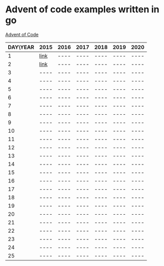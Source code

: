 # Advent of code examples written in go

[Advent of Code](https://adventofcode.com/ "Advent of Code")

|DAY\YEAR|2015                                                                                     |2016|2017|2018|2019|2020|
|--------|-----------------------------------------------------------------------------------------|----|----|----|----|----|
|1       |[link](https://github.com/hskwakr/misc-go/tree/main/src/AdventOfCode/aoc2015/day1 "link")|----|----|----|----|----|
|2       |[link](https://github.com/hskwakr/misc-go/tree/main/src/AdventOfCode/aoc2015/day2 "link")|----|----|----|----|----|
|3       |----                                                                                     |----|----|----|----|----|
|4       |----                                                                                     |----|----|----|----|----|
|5       |----                                                                                     |----|----|----|----|----|
|6       |----                                                                                     |----|----|----|----|----|
|7       |----                                                                                     |----|----|----|----|----|
|8       |----                                                                                     |----|----|----|----|----|
|9       |----                                                                                     |----|----|----|----|----|
|10      |----                                                                                     |----|----|----|----|----|
|11      |----                                                                                     |----|----|----|----|----|
|12      |----                                                                                     |----|----|----|----|----|
|13      |----                                                                                     |----|----|----|----|----|
|14      |----                                                                                     |----|----|----|----|----|
|15      |----                                                                                     |----|----|----|----|----|
|16      |----                                                                                     |----|----|----|----|----|
|17      |----                                                                                     |----|----|----|----|----|
|18      |----                                                                                     |----|----|----|----|----|
|19      |----                                                                                     |----|----|----|----|----|
|20      |----                                                                                     |----|----|----|----|----|
|21      |----                                                                                     |----|----|----|----|----|
|22      |----                                                                                     |----|----|----|----|----|
|23      |----                                                                                     |----|----|----|----|----|
|24      |----                                                                                     |----|----|----|----|----|
|25      |----                                                                                     |----|----|----|----|----|
